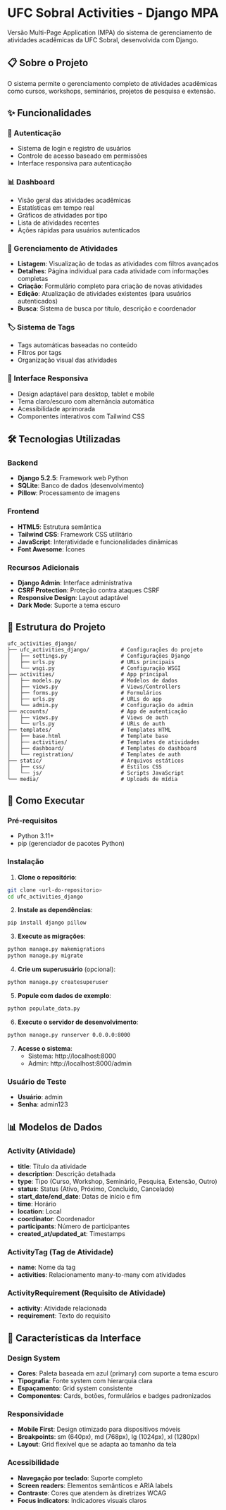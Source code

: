 # UFC Sobral Activities - Django MPA

Versão Multi-Page Application (MPA) do sistema de gerenciamento de atividades acadêmicas da UFC Sobral, desenvolvida com Django.

## 📋 Sobre o Projeto

O sistema permite o gerenciamento completo de atividades acadêmicas como cursos, workshops, seminários, projetos de pesquisa e extensão.

## ✨ Funcionalidades

### 🔐 Autenticação
- Sistema de login e registro de usuários
- Controle de acesso baseado em permissões
- Interface responsiva para autenticação

### 📊 Dashboard
- Visão geral das atividades acadêmicas
- Estatísticas em tempo real
- Gráficos de atividades por tipo
- Lista de atividades recentes
- Ações rápidas para usuários autenticados

### 🎯 Gerenciamento de Atividades
- **Listagem**: Visualização de todas as atividades com filtros avançados
- **Detalhes**: Página individual para cada atividade com informações completas
- **Criação**: Formulário completo para criação de novas atividades
- **Edição**: Atualização de atividades existentes (para usuários autenticados)
- **Busca**: Sistema de busca por título, descrição e coordenador

### 🏷️ Sistema de Tags
- Tags automáticas baseadas no conteúdo
- Filtros por tags
- Organização visual das atividades

### 📱 Interface Responsiva
- Design adaptável para desktop, tablet e mobile
- Tema claro/escuro com alternância automática
- Acessibilidade aprimorada
- Componentes interativos com Tailwind CSS

## 🛠️ Tecnologias Utilizadas

### Backend
- **Django 5.2.5**: Framework web Python
- **SQLite**: Banco de dados (desenvolvimento)
- **Pillow**: Processamento de imagens

### Frontend
- **HTML5**: Estrutura semântica
- **Tailwind CSS**: Framework CSS utilitário
- **JavaScript**: Interatividade e funcionalidades dinâmicas
- **Font Awesome**: Ícones

### Recursos Adicionais
- **Django Admin**: Interface administrativa
- **CSRF Protection**: Proteção contra ataques CSRF
- **Responsive Design**: Layout adaptável
- **Dark Mode**: Suporte a tema escuro

## 📁 Estrutura do Projeto

```
ufc_activities_django/
├── ufc_activities_django/          # Configurações do projeto
│   ├── settings.py                 # Configurações Django
│   ├── urls.py                     # URLs principais
│   └── wsgi.py                     # Configuração WSGI
├── activities/                     # App principal
│   ├── models.py                   # Modelos de dados
│   ├── views.py                    # Views/Controllers
│   ├── forms.py                    # Formulários
│   ├── urls.py                     # URLs do app
│   └── admin.py                    # Configuração do admin
├── accounts/                       # App de autenticação
│   ├── views.py                    # Views de auth
│   └── urls.py                     # URLs de auth
├── templates/                      # Templates HTML
│   ├── base.html                   # Template base
│   ├── activities/                 # Templates de atividades
│   ├── dashboard/                  # Templates do dashboard
│   └── registration/               # Templates de auth
├── static/                         # Arquivos estáticos
│   ├── css/                        # Estilos CSS
│   └── js/                         # Scripts JavaScript
└── media/                          # Uploads de mídia
```

## 🚀 Como Executar

### Pré-requisitos
- Python 3.11+
- pip (gerenciador de pacotes Python)

### Instalação

1. **Clone o repositório**:
```bash
git clone <url-do-repositorio>
cd ufc_activities_django
```

2. **Instale as dependências**:
```bash
pip install django pillow
```

3. **Execute as migrações**:
```bash
python manage.py makemigrations
python manage.py migrate
```

4. **Crie um superusuário** (opcional):
```bash
python manage.py createsuperuser
```

5. **Popule com dados de exemplo**:
```bash
python populate_data.py
```

6. **Execute o servidor de desenvolvimento**:
```bash
python manage.py runserver 0.0.0.0:8000
```

7. **Acesse o sistema**:
   - Sistema: http://localhost:8000
   - Admin: http://localhost:8000/admin

### Usuário de Teste
- **Usuário**: admin
- **Senha**: admin123

## 📊 Modelos de Dados

### Activity (Atividade)
- **title**: Título da atividade
- **description**: Descrição detalhada
- **type**: Tipo (Curso, Workshop, Seminário, Pesquisa, Extensão, Outro)
- **status**: Status (Ativo, Próximo, Concluído, Cancelado)
- **start_date/end_date**: Datas de início e fim
- **time**: Horário
- **location**: Local
- **coordinator**: Coordenador
- **participants**: Número de participantes
- **created_at/updated_at**: Timestamps

### ActivityTag (Tag de Atividade)
- **name**: Nome da tag
- **activities**: Relacionamento many-to-many com atividades

### ActivityRequirement (Requisito de Atividade)
- **activity**: Atividade relacionada
- **requirement**: Texto do requisito

## 🎨 Características da Interface

### Design System
- **Cores**: Paleta baseada em azul (primary) com suporte a tema escuro
- **Tipografia**: Fonte system com hierarquia clara
- **Espaçamento**: Grid system consistente
- **Componentes**: Cards, botões, formulários e badges padronizados

### Responsividade
- **Mobile First**: Design otimizado para dispositivos móveis
- **Breakpoints**: sm (640px), md (768px), lg (1024px), xl (1280px)
- **Layout**: Grid flexível que se adapta ao tamanho da tela

### Acessibilidade
- **Navegação por teclado**: Suporte completo
- **Screen readers**: Elementos semânticos e ARIA labels
- **Contraste**: Cores que atendem às diretrizes WCAG
- **Focus indicators**: Indicadores visuais claros


